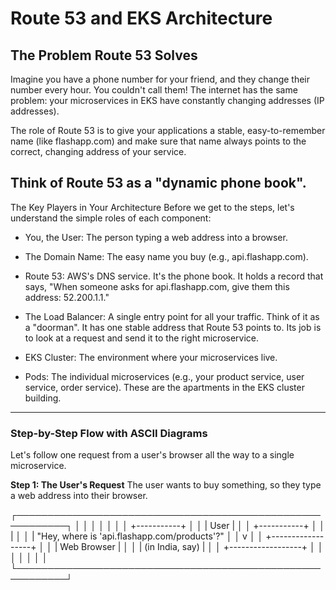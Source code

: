 # Route 53 and EKS Architecture

## The Problem Route 53 Solves

Imagine you have a phone number for your friend, and they change their number every hour. You couldn't call them! The internet has the same problem: your microservices in EKS have constantly changing addresses (IP addresses).

The role of Route 53 is to give your applications a stable, easy-to-remember name (like flashapp.com) and make sure that name always points to the correct, changing address of your service.

Think of Route 53 as a "dynamic phone book".
--------------------------------------------------------

The Key Players in Your Architecture
Before we get to the steps, let's understand the simple roles of each component:

 - You, the User: The person typing a web address into a browser.

 - The Domain Name: The easy name you buy (e.g., api.flashapp.com).

 - Route 53: AWS's DNS service. It's the phone book. It holds a record that says, "When someone asks for api.flashapp.com, give them this address: 52.200.1.1."

 - The Load Balancer: A single entry point for all your traffic. Think of it as a "doorman". It has one stable address that Route 53 points to. Its job is to look at a request and send it to the right microservice.

 - EKS Cluster: The environment where your microservices live.

 - Pods: The individual microservices (e.g., your product service, user service, order service). These are the apartments in the EKS cluster building.
--------------------------------------------------------
### Step-by-Step Flow with ASCII Diagrams

Let's follow one request from a user's browser all the way to a single microservice.

**Step 1: The User's Request**
The user wants to buy something, so they type a web address into their browser.

┌──────────────────────────────────────────────────────────┐
│                                                          │
│                                                          │
│                                                          │
│ +-----------+                                            │
│ |   User    |                                            │
│ +-----------+                                            │
│         |                                                │
│         |  "Hey, where is 'api.flashapp.com/products'?"  │
│         v                                                │
│ +------------------+                                     │
│ | Web Browser      |                                     │
│ | (in India, say)  |                                     │
│ +------------------+                                     │
│                                                          │
│                                                          │
│                                                          │
└──────────────────────────────────────────────────────────┘

                                 



